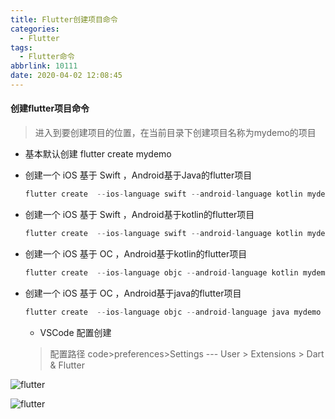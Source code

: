 ```yaml
---
title: Flutter创建项目命令
categories:
  - Flutter
tags:
  - Flutter命令
abbrlink: 10111
date: 2020-04-02 12:08:45
---
```




#### 创建flutter项目命令

> 进入到要创建项目的位置，在当前目录下创建项目名称为mydemo的项目



- 基本默认创建  flutter create  mydemo

- 创建一个 iOS 基于 Swift  ，Android基于Java的flutter项目

  ```dart
  flutter create  --ios-language swift --android-language kotlin mydemo
  ```

- 创建一个 iOS 基于 Swift  ，Android基于kotlin的flutter项目

  ```dart
  flutter create  --ios-language swift --android-language kotlin mydemo
  ```

- 创建一个 iOS 基于 OC  ，Android基于kotlin的flutter项目

  ```dart
  flutter create  --ios-language objc --android-language kotlin mydemo
  ```

- 创建一个 iOS 基于 OC  ，Android基于java的flutter项目

  ```dart
  flutter create  --ios-language objc --android-language java mydemo
  ```
  
  - VSCode 配置创建
  >配置路径 code>preferences>Settings --- User > Extensions > Dart & Flutter
  
![flutter](1.png)
  
![flutter](2.png)

  

